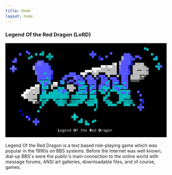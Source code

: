 ```yaml
---
title: Home
layout: home
---
```

### Legend Of the Red Dragon (LoRD)  
  
![](assets/images/Slider1_1.webp)
  
  
Legend Of the Red Dragon is a text based role-playing game which was popular in the 1990s on BBS systems. Before the Internet was well known, dial-up BBS's were the public's main connection to the online world with message forums, ANSI art galleries, downloadable files, and of course, games. 

